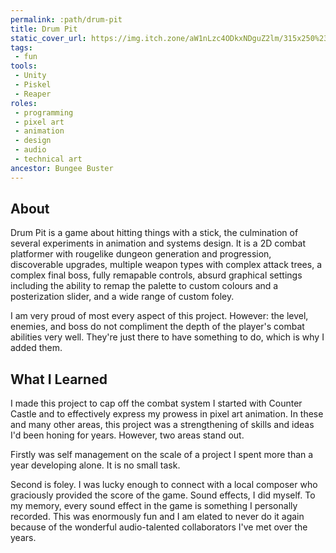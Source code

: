 ```yaml
---
permalink: :path/drum-pit
title: Drum Pit
static_cover_url: https://img.itch.zone/aW1nLzc4ODkxNDguZ2lm/315x250%23cm/%2FSuKf2.gif
tags:
 - fun
tools:
 - Unity
 - Piskel
 - Reaper
roles:
 - programming
 - pixel art
 - animation
 - design
 - audio
 - technical art
ancestor: Bungee Buster
---
```


## About
Drum Pit is a game about hitting things with a stick, the culmination of several experiments in animation and systems design. It is a 2D combat platformer with rougelike dungeon generation and progression, discoverable upgrades, multiple weapon types with complex attack trees, a complex final boss, fully remapable controls, absurd graphical settings including the ability to remap the palette to custom colours and a posterization slider, and a wide range of custom foley.

I am very proud of most every aspect of this project. However: the level, enemies, and boss do not compliment the depth of the player's combat abilities very well. They're just there to have something to do, which is why I added them.

## What I Learned
I made this project to cap off the combat system I started with Counter Castle and to effectively express my prowess in pixel art animation. In these and many other areas, this project was a strengthening of skills and ideas I'd been honing for years. However, two areas stand out.

Firstly was self management on the scale of a project I spent more than a year developing alone. It is no small task.

Second is foley. I was lucky enough to connect with a local composer who graciously provided the score of the game. Sound effects, I did myself. To my memory, every sound effect in the game is something I personally recorded. This was enormously fun and I am elated to never do it again because of the wonderful audio-talented collaborators I've met over the years.